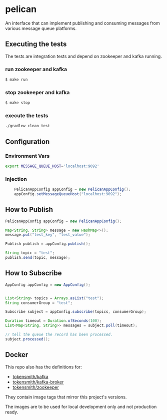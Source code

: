 # pelican
An interface that can implement publishing and consuming messages from various message queue platforms.


Executing the tests
-------------------

The tests are integration tests and depend on zookeeper and kafka running.

### run zookeeper and kafka ###
```bash
$ make run
```

### stop zookeeper and kafka ###
```bash
$ make stop
```

### execute the tests ###
```bash
./gradlew clean test
```

Configuration
-------------------

### Environment Vars
```bash
export MESSAGE_QUEUE_HOST='localhost:9092'
```

### Injection
```java
    PelicanAppConfig appConfig = new PelicanAppConfig();
    appConfig.setMessageQueueHost("localhost:9092");
```

How to Publish
---------------

```java
PelicanAppConfig appConfig = new PelicanAppConfig();

Map<String, String> message = new HashMap<>();
message.put("test_key", "test_value");

Publish publish = appConfig.publish();

String topic = "test";
publish.send(topic, message);
```

How to Subscribe
----------------

```java
AppConfig appConfig = new AppConfig();


List<String> topics = Arrays.asList("test");
String consumerGroup = "test";

Subscribe subject = appConfig.subscribe(topics, consumerGroup);

Duration timeout = Duration.ofSeconds(100);
List<Map<String, String>> messages = subject.poll(timeout);

// tell the queue the record has been processed.
subject.processed();
```

Docker
----------------

This repo also has the definitions for:
 - [tokensmith/kafka](https://hub.docker.com/repository/docker/tokensmith/kafka)
 - [tokensmith/kafka-broker](https://hub.docker.com/repository/docker/tokensmith/kafka-broker)
 - [tokensmith/zookeeper](https://hub.docker.com/repository/docker/tokensmith/zookeeper)

They contain image tags that mirror this project's versions.
 
The images are to be used for local development only and not production ready.
